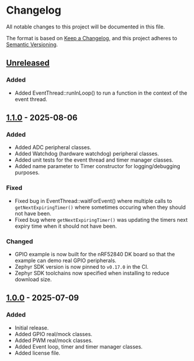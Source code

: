 # Changelog

All notable changes to this project will be documented in this file.

The format is based on [Keep a Changelog](https://keepachangelog.com/en/1.1.0/),
and this project adheres to [Semantic Versioning](https://semver.org/spec/v2.0.0.html).

## [Unreleased]

### Added

- Added EventThread::runInLoop() to run a function in the context of the event thread.

## [1.1.0] - 2025-08-06

### Added

- Added ADC peripheral classes.
- Added Watchdog (hardware watchdog) peripheral classes.
- Added unit tests for the event thread and timer manager classes.
- Added name parameter to Timer constructor for logging/debugging purposes.

### Fixed

- Fixed bug in EventThread::waitForEvent() where multiple calls to `getNextExpiringTimer()` where sometimes occuring when they should not have been.
- Fixed bug where `getNextExpiringTimer()` was updating the timers next expiry time when it should not have been.

### Changed

- GPIO example is now built for the nRF52840 DK board so that the example can demo real GPIO peripherals.
- Zephyr SDK version is now pinned to `v0.17.0` in the CI.
- Zephyr SDK toolchains now specified when installing to reduce download size.

## [1.0.0] - 2025-07-09

### Added

- Initial release.
- Added GPIO real/mock classes.
- Added PWM real/mock classes.
- Added Event loop, timer and timer manager classes.
- Added license file.

[unreleased]: https://github.com/gbmhunter/ZephyrCppToolkit/compare/v1.1.0...HEAD
[1.1.0]: https://github.com/gbmhunter/ZephyrCppToolkit/compare/v1.0.0...v1.1.0
[1.0.0]: https://github.com/gbmhunter/ZephyrCppToolkit/releases/tag/v1.0.0